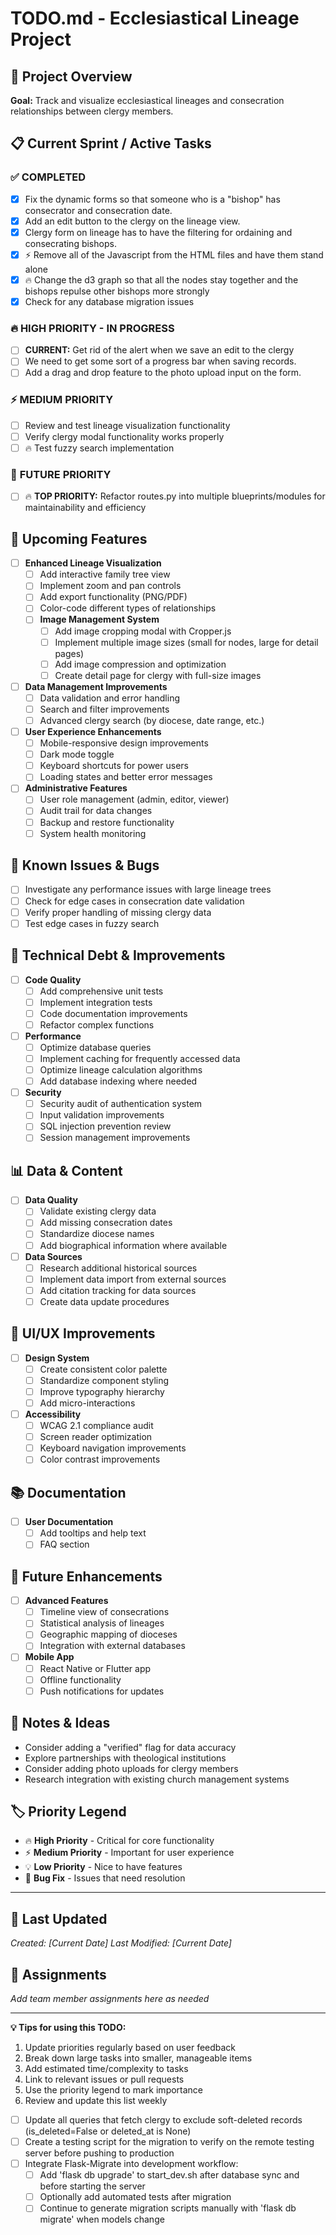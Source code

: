 # TODO.md - Ecclesiastical Lineage Project

## 🎯 Project Overview
**Goal:** Track and visualize ecclesiastical lineages and consecration relationships between clergy members.

## 📋 Current Sprint / Active Tasks

### ✅ **COMPLETED** 
- [x] Fix the dynamic forms so that someone who is a "bishop" has consecrator and consecration date.
- [x] Add an edit button to the clergy on the lineage view.
- [x] Clergy form on lineage has to have the filtering for ordaining and consecrating bishops.
- [x] ⚡ Remove all of the Javascript from the HTML files and have them stand alone
- [x] 🔥 Change the d3 graph so that all the nodes stay together and the bishops repulse other bishops more strongly
- [x] Check for any database migration issues

### 🔥 **HIGH PRIORITY - IN PROGRESS**
- [ ] **CURRENT:** Get rid of the alert when we save an edit to the clergy
- [ ] We need to get some sort of a progress bar when saving records.
- [ ] Add a drag and drop feature to the photo upload input on the form.

### ⚡ **MEDIUM PRIORITY**
- [ ] Review and test lineage visualization functionality
- [ ] Verify clergy modal functionality works properly
- [ ] 🔥 Test fuzzy search implementation

### 🚀 **FUTURE PRIORITY**
- [ ] 🔥 **TOP PRIORITY:** Refactor routes.py into multiple blueprints/modules for maintainability and efficiency

## 🚀 Upcoming Features
- [ ] **Enhanced Lineage Visualization**
  - [ ] Add interactive family tree view
  - [ ] Implement zoom and pan controls
  - [ ] Add export functionality (PNG/PDF)
  - [ ] Color-code different types of relationships
  - [ ] **Image Management System**
    - [ ] Add image cropping modal with Cropper.js
    - [ ] Implement multiple image sizes (small for nodes, large for detail pages)
    - [ ] Add image compression and optimization
    - [ ] Create detail page for clergy with full-size images

- [ ] **Data Management Improvements**
  - [ ] Data validation and error handling
  - [ ] Search and filter improvements
  - [ ] Advanced clergy search (by diocese, date range, etc.)

- [ ] **User Experience Enhancements**
  - [ ] Mobile-responsive design improvements
  - [ ] Dark mode toggle
  - [ ] Keyboard shortcuts for power users
  - [ ] Loading states and better error messages

- [ ] **Administrative Features**
  - [ ] User role management (admin, editor, viewer)
  - [ ] Audit trail for data changes
  - [ ] Backup and restore functionality
  - [ ] System health monitoring

## 🐛 Known Issues & Bugs
- [ ] Investigate any performance issues with large lineage trees
- [ ] Check for edge cases in consecration date validation
- [ ] Verify proper handling of missing clergy data
- [ ] Test edge cases in fuzzy search

## 🔧 Technical Debt & Improvements
- [ ] **Code Quality**
  - [ ] Add comprehensive unit tests
  - [ ] Implement integration tests
  - [ ] Code documentation improvements
  - [ ] Refactor complex functions

- [ ] **Performance**
  - [ ] Optimize database queries
  - [ ] Implement caching for frequently accessed data
  - [ ] Optimize lineage calculation algorithms
  - [ ] Add database indexing where needed

- [ ] **Security**
  - [ ] Security audit of authentication system
  - [ ] Input validation improvements
  - [ ] SQL injection prevention review
  - [ ] Session management improvements

## 📊 Data & Content
- [ ] **Data Quality**
  - [ ] Validate existing clergy data
  - [ ] Add missing consecration dates
  - [ ] Standardize diocese names
  - [ ] Add biographical information where available

- [ ] **Data Sources**
  - [ ] Research additional historical sources
  - [ ] Implement data import from external sources
  - [ ] Add citation tracking for data sources
  - [ ] Create data update procedures

## 🎨 UI/UX Improvements
- [ ] **Design System**
  - [ ] Create consistent color palette
  - [ ] Standardize component styling
  - [ ] Improve typography hierarchy
  - [ ] Add micro-interactions

- [ ] **Accessibility**
  - [ ] WCAG 2.1 compliance audit
  - [ ] Screen reader optimization
  - [ ] Keyboard navigation improvements
  - [ ] Color contrast improvements

## 📚 Documentation
- [ ] **User Documentation**
  - [ ] Add tooltips and help text
  - [ ] FAQ section

## 🚀 Future Enhancements
- [ ] **Advanced Features**
  - [ ] Timeline view of consecrations
  - [ ] Statistical analysis of lineages
  - [ ] Geographic mapping of dioceses
  - [ ] Integration with external databases

- [ ] **Mobile App**
  - [ ] React Native or Flutter app
  - [ ] Offline functionality
  - [ ] Push notifications for updates

## 📝 Notes & Ideas
- Consider adding a "verified" flag for data accuracy
- Explore partnerships with theological institutions
- Consider adding photo uploads for clergy members
- Research integration with existing church management systems

## 🏷️ Priority Legend
- 🔥 **High Priority** - Critical for core functionality
- ⚡ **Medium Priority** - Important for user experience
- 💡 **Low Priority** - Nice to have features
- 🐛 **Bug Fix** - Issues that need resolution

---

## 📅 Last Updated
*Created: [Current Date]*
*Last Modified: [Current Date]*

## 👥 Assignments
*Add team member assignments here as needed*

---

**💡 Tips for using this TODO:**
1. Update priorities regularly based on user feedback
2. Break down large tasks into smaller, manageable items
3. Add estimated time/complexity to tasks
4. Link to relevant issues or pull requests
5. Use the priority legend to mark importance
6. Review and update this list weekly 

- [ ] Update all queries that fetch clergy to exclude soft-deleted records (is_deleted=False or deleted_at is None)
- [ ] Create a testing script for the migration to verify on the remote testing server before pushing to production 
- [ ] Integrate Flask-Migrate into development workflow:
    - [ ] Add 'flask db upgrade' to start_dev.sh after database sync and before starting the server
    - [ ] Optionally add automated tests after migration
    - [ ] Continue to generate migration scripts manually with 'flask db migrate' when models change 